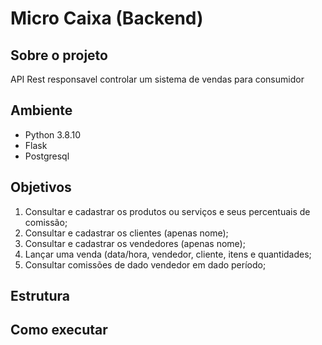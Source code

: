 # Micro Caixa (Backend)

## Sobre o projeto
API Rest responsavel controlar um sistema de vendas para consumidor

## Ambiente
- Python 3.8.10
- Flask
- Postgresql

## Objetivos

1. Consultar e cadastrar os produtos ou serviços e seus percentuais de comissão;
2. Consultar e cadastrar os clientes (apenas nome);
3. Consultar e cadastrar os vendedores (apenas nome);
4. Lançar uma venda (data/hora, vendedor, cliente, itens e quantidades;
5. Consultar comissões de dado vendedor em dado período;

## Estrutura

## Como executar